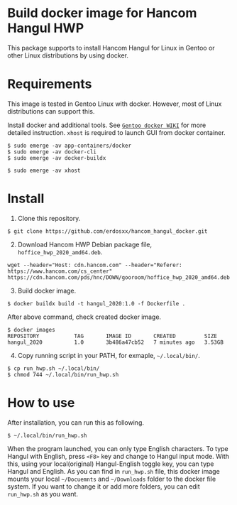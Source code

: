 # Build docker image for Hancom Hangul HWP

This package supports to install Hancom Hangul for Linux in Gentoo or
other Linux distributions by using docker.

# Requirements

This image is tested in Gentoo Linux with docker.
However, most of Linux distributions can support this.

Install docker and additional tools.
See [`Gentoo docker WIKI`](https://wiki.gentoo.org/wiki/Docker) for more detailed instruction.
`xhost` is required to launch GUI from docker container.

```shell
$ sudo emerge -av app-containers/docker
$ sudo emerge -av docker-cli
$ sudo emerge -av docker-buildx

$ sudo emerge -av xhost
```

# Install

1. Clone this repository.

```shell
$ git clone https://github.com/erdosxx/hancom_hangul_docker.git

```

2. Download Hancom HWP Debian package file, `hoffice_hwp_2020_amd64.deb`.

```shell
wget --header="Host: cdn.hancom.com" --header="Referer: https://www.hancom.com/cs_center" https://cdn.hancom.com/pds/hnc/DOWN/gooroom/hoffice_hwp_2020_amd64.deb
```

3. Build docker image.

```shell
$ docker buildx build -t hangul_2020:1.0 -f Dockerfile .
```

After above command, check created docker image.

```shell
$ docker images
REPOSITORY           TAG       IMAGE ID       CREATED         SIZE
hangul_2020          1.0       3b486a47cb52   7 minutes ago   3.53GB
```

4. Copy running script in your PATH, for exmaple, `~/.local/bin/`.

```shell
$ cp run_hwp.sh ~/.local/bin/
$ chmod 744 ~/.local/bin/run_hwp.sh
```

# How to use

After installation, you can run this as following.

```shell
$ ~/.local/bin/run_hwp.sh

```

When the program launched, you can only type English characters.
To type Hangul with English, press `<F8>` key and change to Hangul input mode.
With this, using your local(original) Hangul-English toggle key, you can
type Hangul and English.
As you can find in `run_hwp.sh` file, this docker image
mounts your local `~/Docuemnts` and `~/Downloads` folder to the docker file system.
If you want to change it or add more folders, you can edit `run_hwp.sh` as you want.
